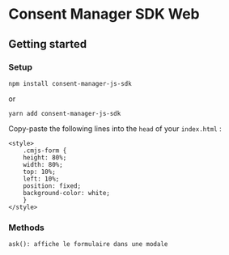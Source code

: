 # Consent Manager SDK Web

## Getting started

### Setup

`npm install consent-manager-js-sdk`

or

`yarn add consent-manager-js-sdk`

Copy-paste the following lines into the `head` of your `index.html` :

```
<style>
    .cmjs-form {
    height: 80%;
    width: 80%;
    top: 10%;
    left: 10%;
    position: fixed;
    background-color: white;
    }
</style>
```

### Methods

`ask(): affiche le formulaire dans une modale`

##
